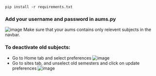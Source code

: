 ```
pip install -r requirements.txt
```

### Add your username and password in aums.py
![image](https://github.com/user-attachments/assets/0f5d7963-984c-4cbf-af10-6a9b5c29e650)
Make sure that your aums contains only relevent subjects in the navbar. 

### To deactivate old subjects:
- Go to Home tab and select preferences
  ![image](https://github.com/user-attachments/assets/f6a74a8d-3684-4e9c-a588-146cf0bdbca4)
- Go to sites tab, and unselect old semesters and click on update preferences
  ![image](https://github.com/user-attachments/assets/ae124156-efe4-4a78-af88-da1f7605f990)
